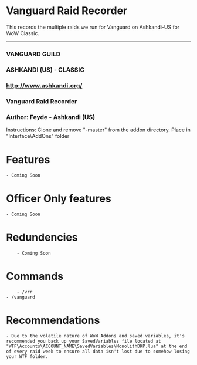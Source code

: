# Vanguard Raid Recorder
This records the multiple raids we run for Vanguard on Ashkandi-US for WoW Classic.

---

### VANGUARD GUILD
### ASHKANDI (US) - CLASSIC
### http://www.ashkandi.org/
### Vanguard Raid Recorder
### Author: Feyde - Ashkandi (US)

Instructions: Clone and remove "-master" from the addon directory. Place in "Interface\AddOns" folder   
  
# Features
	- Coming Soon
  
# Officer Only features  
	- Coming Soon
  
# Redundencies  
		- Coming Soon
  
# Commands  
		- /vrr
    - /vanguard
    
# Recommendations  
	- Due to the volatile nature of WoW Addons and saved variables, it's recommended you back up your SavedVariables file located at "WTF\Accounts\ACCOUNT_NAME\SavedVariables\MonolithDKP.lua" at the end of every raid week to ensure all data isn't lost due to somehow losing your WTF folder.  
